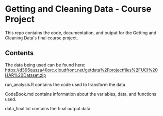 <h1>Getting and Cleaning Data - Course Project</h1>

This repo contains the code, documentation, and output for the Getting and Cleaning Data's final course project.

<h2>Contents</h2>

The data being used can be found here: https://d396qusza40orc.cloudfront.net/getdata%2Fprojectfiles%2FUCI%20HAR%20Dataset.zip

run_analysis.R contains the code used to transform the data.

CodeBook.md contains information about the variables, data, and functions used.

data_final.txt contains the final output data.